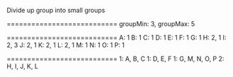 
Divide up group into small groups

===========================
groupMin: 3, groupMax: 5

===========================
A: 1
B: 1
C: 1
D: 1
E: 1
F: 1
G: 1
H: 2, 1
I: 2, 3
J: 2, 1
K: 2, 1
L: 2, 1
M: 1
N: 1
O: 1
P: 1

===========================
1: A, B, C
1: D, E, F
1: G, M, N, O, P
2: H, I, J, K, L
